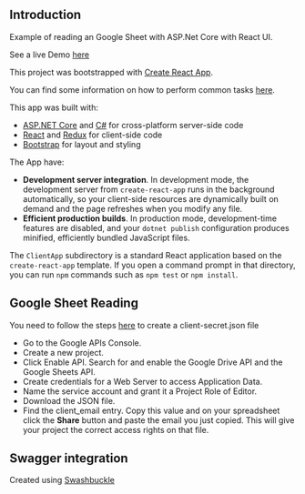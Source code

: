 ## Introduction

Example of reading an Google Sheet with ASP.Net Core with React UI.

See a live Demo [here](https://presidentswebvs.azurewebsites.net/)

This project was bootstrapped with [Create React App](https://github.com/facebookincubator/create-react-app).

You can find some information on how to perform common tasks [here](https://github.com/facebookincubator/create-react-app/blob/master/packages/react-scripts/template/README.md).

This app was built with:
- [ASP.NET Core](https://get.asp.net/) and [C#](https://msdn.microsoft.com/en-us/library/67ef8sbd.aspx) for cross-platform server-side code
- [React](https://facebook.github.io/react/) and [Redux](https://redux.js.org/) for client-side code
- [Bootstrap](http://getbootstrap.com/) for layout and styling

The App have:

- **Development server integration**. In development mode, the development server from `create-react-app` runs in the background automatically, so your client-side resources are dynamically built on demand and the page refreshes when you modify any file.
- **Efficient production builds**. In production mode, development-time features are disabled, and your `dotnet publish` configuration produces minified, efficiently bundled JavaScript files.

The `ClientApp` subdirectory is a standard React application based on the `create-react-app` template. If you open a command prompt in that directory, you can run `npm` commands such as `npm test` or `npm install`.

## Google Sheet Reading

You need to follow the steps [here](https://www.twilio.com/blog/2017/03/google-spreadsheets-and-net-core.html) to create a client-secret.json file

- Go to the Google APIs Console.
- Create a new project.
- Click Enable API. Search for and enable the Google Drive API and the Google Sheets API.
- Create credentials for a Web Server to access Application Data.
- Name the service account and grant it a Project Role of Editor.
- Download the JSON file.
- Find the client_email entry. Copy this value and on your spreadsheet click the **Share** button and paste the email you just copied. This will give your project the correct access rights on that file.
  
## Swagger integration

Created using [Swashbuckle](https://github.com/domaindrivendev/Swashbuckle.AspNetCore)